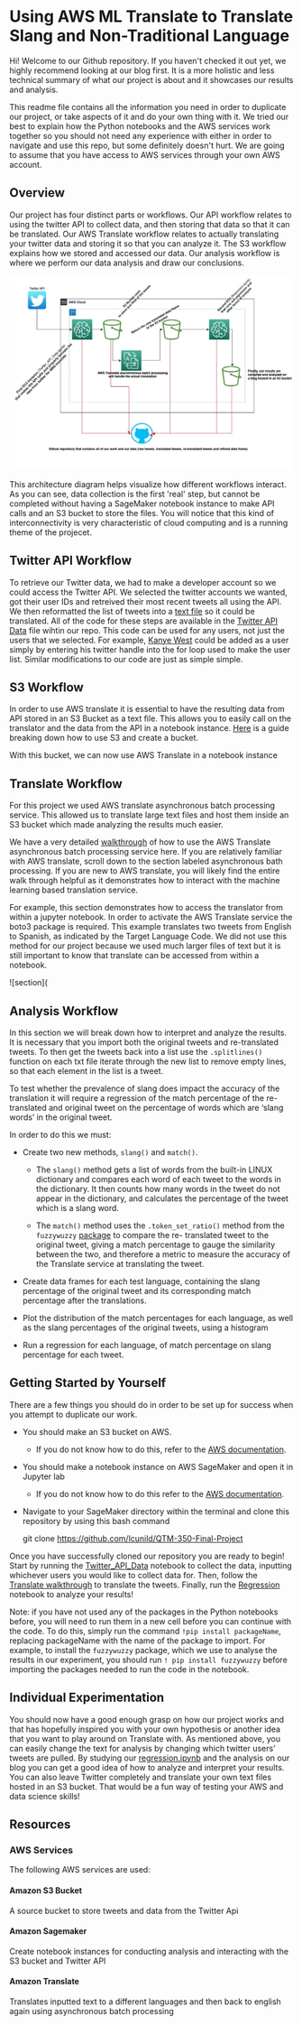 # Using AWS ML Translate to Translate Slang and Non-Traditional Language
Hi! Welcome to our Github repository. If you haven't checked it out yet, we highly recommend looking at our blog first. It is a more holistic and less technical summary of what our project is about and it showcases our results and analysis. 

This readme file contains all the information you need in order to duplicate our project, or take aspects of it and do your own thing with it. We tried our best to explain how the Python notebooks and the AWS services work together so you should not need any experience with either in order to navigate and use this repo, but some definitely doesn't hurt. We are going to assume that you have access to AWS services through your own AWS account.

## Overview 

Our project has four distinct parts or workflows. Our API workflow relates to using the twitter API to collect data, and then storing that data so that it can be translated. Our AWS Translate workflow relates to actually translating your twitter data and storing it so that you can analyze it. The S3 workflow explains how we stored and accessed our data. Our analysis workflow is where we perform our data analysis and draw our conclusions. 


![Architexture Diagram](https://github.com/lcunild/QTM-350-Final-Project/blob/d158cc946c03de1de535a30bb2c1bbb3a0eb7919/Architecture%20Design%20Diagram.jpg)

This architecture diagram helps visualize how different workflows interact. As you can see, data collection is the first 'real' step, but cannot be completed without having a SageMaker notebook instance to make API calls and an S3 bucket to store the files. You will notice that this kind of interconnectivity is very characteristic of cloud computing and is a running theme of the projecet. 

## Twitter API Workflow 

To retrieve our Twitter data, we had to make a developer account so we could access the Twitter API. We selected the twitter accounts we wanted, got their user IDs and retreived their most recent tweets all using the API. We then reformatted the list of tweets into a [text file](https://github.com/lcunild/QTM-350-Final-Project/blob/main/Data/TwitterData.txt) so it could be translated. All of the code for these steps are available in the [Twitter API Data](https://github.com/lcunild/QTM-350-Final-Project/blob/main/Data/Twitter_API_Data.ipynb) file wihtin our repo. This code can be used for any users, not just the users that we selected. For example, [Kanye West](https://twitter.com/kanyewest) could be added as a user simply by entering his twitter handle into the for loop used to make the user list. Similar modifications to our code are just as simple simple.

## S3 Workflow

In order to use AWS translate it is essential to have the resulting data from API stored in an S3 Bucket as a text file. This allows you to easily call on the translator and the data from the API in a notebook instance. [Here](https://docs.aws.amazon.com/AmazonS3/latest/userguide/create-bucket-overview.html) is a guide breaking down how to use S3 and create a bucket.

With this bucket, we can now use AWS Translate in a notebook instance 

## Translate Workflow 

For this project we used AWS translate asynchronous batch processing service. This allowed us to translate large text files and host them inside an S3 bucket which made analyzing the results much easier.

 We have a very detailed [walkthrough](https://qtm350twitterproject.s3.us-east-1.amazonaws.com/TranslateWalkthrough/FinalProjectTranslateWalkthrough.html?response-content-disposition=inline&X-Amz-Security-Token=IQoJb3JpZ2luX2VjEIb%2F%2F%2F%2F%2F%2F%2F%2F%2F%2FwEaCXVzLWVhc3QtMiJHMEUCIE7aHuh8d1KWGPvbHLvhoNGDn%2BMnuDpW123QjhWJmoDpAiEAy9C9CjahoMP%2BZCmPVUI1CAzVvzTgPscKyEZRzaBYwNYqkQMITxAAGgwwNzMyMzc1ODczNTciDIKVf7nhZ8QqHd9IBSruAphqdMJQ%2Ff1RBHM912zeUQOUEL8bATVmln%2BZ6psW%2Bn3L4dvppbBwG5CePUNiI1k8geDKFGUgxDGIDFmT0Ja7nfF97%2BR1iHZLBJKQ8sES1icKRrn2PUVU%2B9cLnbXUe3mlpEAY%2BTkkllZVJZvR9FjJpvYm6R6mVic7xfYuPv%2FxZ5GzwxrMXMY5gIc1%2BuV87R1dzREgZDo3u0%2FAIh%2Bl1VZlR%2FO7fHaV%2FYTcQwIwoGUJXc8%2FC%2B4m4h9hPkpXMfWYqHDrxiZUvrnBriM%2FOHLEniyNUQ1d200qVVbust%2BZm%2F1r8p0RH%2BYk9L35U3Ur%2FBMO9PoHxdzMbpkpxF6kkgxEuggY%2BywXjz6LdNPmN2jML6rJhO%2B68OS4E5wiKDn3YRYc0N3VlT6%2FTEDs8cdwVnqxZopsx0nkOdDdRNXhrp9ykNVyexKWxXfLRLfaS9FW3KlI%2Bm%2B2rQ6qlDaNqVMVoxOSHV7SKukc68mgqL6vlAPvaA9sGTDaufWMBjqHAqVZ65AcKkWd2hmI1uMAXVLgfdkRZH9uh6WOqmhAf5zg3pJiI0tHS%2F%2BwuYJFIqfsQlau7Omf6UFvWh8Sttywik0LRoT3F6Ztp6gY%2FKNEnChSBXnxeTQ1z8FOXe4PzuvZzftbRGD9f9nKhz3luuA3x87Z%2B%2BZ%2F4sxma39sVtTxEaWqHeilNB%2FgDZL87czGz8VNwh%2FgCR9lUZkxmr2SPuMW2DsztshQLLhfrl6Bk7rSKPO5FM6HLjym0VLdeT%2Bv3xG%2FQHLOnrNTRnQtDJ%2BMxLy7Vi5Nb6JpaiZ4YuNAo2p5BvTgK0SARh5VrQ3NDPEOpQoUoDLVxxJBvf21CicS9YYZSWSBFsUUWHIn&X-Amz-Algorithm=AWS4-HMAC-SHA256&X-Amz-Date=20211124T004420Z&X-Amz-SignedHeaders=host&X-Amz-Expires=300&X-Amz-Credential=ASIARCDKM4WO6FUZJXZJ%2F20211124%2Fus-east-1%2Fs3%2Faws4_request&X-Amz-Signature=068146328857649151ef65424e8a64a99dd275ac390aa1e161c5a5fa5f43d279) of how to use the AWS Translate asynchronous batch processing service here. If you are relatively familiar with AWS translate, scroll down to the section labeled asynchronous bath processing. If you are new to AWS translate, you will likely find the entire walk through helpful as it demonstrates how to interact with the machine learning based translation service. 	

For example, this section demonstrates how to access the translator from within a jupyter notebook. In order to activate the AWS Translate service the boto3 package is required. This example translates two tweets from English to Spanish, as indicated by the Target Language Code. We did not use this method for our project because we used much larger files of text but it is still important to know that translate can be accessed from within a notebook.

![section](



## Analysis Workflow
In this section we will break down how to interpret and analyze the results. It is necessary that you
import both the original tweets and re-translated tweets. To then get the tweets back into a list use the `.splitlines()` function on each txt file iterate through the new list to remove empty lines, so that each element in the list is a tweet.
 
To test whether the prevalence of slang does impact the accuracy of the translation it will require a regression of the match percentage of the re-translated and original tweet on the percentage of words which are ‘slang words’ in the original tweet. 

In order to do this we must:

* Create two new methods, `slang()` and `match()`. 

	* The `slang()` method gets a list of words from the built-in LINUX dictionary and compares each word of each tweet to the words in the dictionary. It then 	      counts how many words in the tweet do not appear in the dictionary, and calculates the percentage of the tweet which is a slang word.
	
	* The `match()` method uses the `.token_set_ratio()` method from the `fuzzywuzzy` [package](https://github.com/seatgeek/fuzzywuzzy) to compare the re-		  translated tweet to the original tweet, giving a match percentage to gauge the similarity between the two, and therefore a metric to measure the accuracy 	      of the Translate service at translating the tweet. 

* Create data frames for each test language, containing the slang percentage of the original tweet and its corresponding match percentage after the translations. 
* Plot the distribution of the match percentages for each language, as well as the slang percentages of the original tweets, using a histogram
* Run a regression for each language, of match percentage on slang percentage for each tweet.



## Getting Started by Yourself 
There are a few things you should do in order to be set up for success when you attempt to duplicate our work.
* You should make an S3 bucket on AWS.
	* If you do not know how to do this, refer to the [AWS documentation](https://docs.aws.amazon.com/AmazonS3/latest/userguide/create-bucket-overview.html).
* You should make a notebook instance on AWS SageMaker and open it in Jupyter lab
	* If you do not know how to do this refer to the [AWS documentation](https://docs.aws.amazon.com/sagemaker/latest/dg/howitworks-create-ws.html).
* Navigate to your SageMaker directory within the terminal and clone this repository by using this bash command

	git clone https://github.com/lcunild/QTM-350-Final-Project

Once you have successfully cloned our repository you are ready to begin! Start by running the [Twitter_API_Data](https://github.com/lcunild/QTM-350-Final-Project/blob/main/Data/Twitter_API_Data.ipynb) notebook to collect the data, inputting whichever users you would like to collect data for. Then, follow the [Translate walkthrough](https://qtm350twitterproject.s3.us-east-1.amazonaws.com/TranslateWalkthrough/FinalProjectTranslateWalkthrough.html?response-content-disposition=inline&X-Amz-Security-Token=IQoJb3JpZ2luX2VjEIb%2F%2F%2F%2F%2F%2F%2F%2F%2F%2FwEaCXVzLWVhc3QtMiJHMEUCIE7aHuh8d1KWGPvbHLvhoNGDn%2BMnuDpW123QjhWJmoDpAiEAy9C9CjahoMP%2BZCmPVUI1CAzVvzTgPscKyEZRzaBYwNYqkQMITxAAGgwwNzMyMzc1ODczNTciDIKVf7nhZ8QqHd9IBSruAphqdMJQ%2Ff1RBHM912zeUQOUEL8bATVmln%2BZ6psW%2Bn3L4dvppbBwG5CePUNiI1k8geDKFGUgxDGIDFmT0Ja7nfF97%2BR1iHZLBJKQ8sES1icKRrn2PUVU%2B9cLnbXUe3mlpEAY%2BTkkllZVJZvR9FjJpvYm6R6mVic7xfYuPv%2FxZ5GzwxrMXMY5gIc1%2BuV87R1dzREgZDo3u0%2FAIh%2Bl1VZlR%2FO7fHaV%2FYTcQwIwoGUJXc8%2FC%2B4m4h9hPkpXMfWYqHDrxiZUvrnBriM%2FOHLEniyNUQ1d200qVVbust%2BZm%2F1r8p0RH%2BYk9L35U3Ur%2FBMO9PoHxdzMbpkpxF6kkgxEuggY%2BywXjz6LdNPmN2jML6rJhO%2B68OS4E5wiKDn3YRYc0N3VlT6%2FTEDs8cdwVnqxZopsx0nkOdDdRNXhrp9ykNVyexKWxXfLRLfaS9FW3KlI%2Bm%2B2rQ6qlDaNqVMVoxOSHV7SKukc68mgqL6vlAPvaA9sGTDaufWMBjqHAqVZ65AcKkWd2hmI1uMAXVLgfdkRZH9uh6WOqmhAf5zg3pJiI0tHS%2F%2BwuYJFIqfsQlau7Omf6UFvWh8Sttywik0LRoT3F6Ztp6gY%2FKNEnChSBXnxeTQ1z8FOXe4PzuvZzftbRGD9f9nKhz3luuA3x87Z%2B%2BZ%2F4sxma39sVtTxEaWqHeilNB%2FgDZL87czGz8VNwh%2FgCR9lUZkxmr2SPuMW2DsztshQLLhfrl6Bk7rSKPO5FM6HLjym0VLdeT%2Bv3xG%2FQHLOnrNTRnQtDJ%2BMxLy7Vi5Nb6JpaiZ4YuNAo2p5BvTgK0SARh5VrQ3NDPEOpQoUoDLVxxJBvf21CicS9YYZSWSBFsUUWHIn&X-Amz-Algorithm=AWS4-HMAC-SHA256&X-Amz-Date=20211124T004420Z&X-Amz-SignedHeaders=host&X-Amz-Expires=300&X-Amz-Credential=ASIARCDKM4WO6FUZJXZJ%2F20211124%2Fus-east-1%2Fs3%2Faws4_request&X-Amz-Signature=068146328857649151ef65424e8a64a99dd275ac390aa1e161c5a5fa5f43d279) to translate the tweets. Finally, run the [Regression](https://github.com/lcunild/QTM-350-Final-Project/blob/main/Data/Regression.ipynb) notebook to analyze your results!

Note: if you have not used any of the packages in the Python notebooks before, you will need to run them in a new cell before you can continue with the code. To do this, simply run the command `!pip install packageName`, replacing packageName with the name of the package to import. For example, to install the `fuzzywuzzy` package, which we use to analyse the results in our experiment, you should run `! pip install fuzzywuzzy` before importing the packages needed to run the code in the notebook.

## Individual Experimentation

You should now have a good enough grasp on how our project works and that has hopefully inspired you with your own hypothesis or another idea that you want to play around on Translate with. As mentioned above, you can easily change the text for analysis by changing which twitter users’ tweets are pulled. By studying our [regression.ipynb](https://github.com/lcunild/QTM-350-Final-Project/blob/main/Data/Regression.ipynb) and the analysis on our blog you can get a good idea of how to analyze and interpret your results.
You can also leave Twitter completely and translate your own text files hosted in an S3 bucket. That would be a fun way of testing your AWS and data science skills!

## Resources

### AWS Services

The following AWS services are used:

#### Amazon S3 Bucket

A source bucket to store tweets and data from the Twitter Api

#### Amazon Sagemaker

Create notebook instances for conducting analysis and interacting with the S3 bucket and Twitter API

#### Amazon Translate

Translates inputted text to a different languages and then back to english again using asynchronous batch processing






